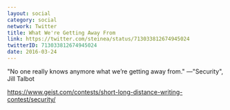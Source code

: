 ```yaml
---
layout: social
category: social
network: Twitter
title: What We're Getting Away From
link: https://twitter.com/steinea/status/713033812674945024
twitterID: 713033812674945024
date: 2016-03-24
---
```


"No one really knows anymore what we’re getting away from." —"Security", Jill Talbot

<https://www.geist.com/contests/short-long-distance-writing-contest/security/>
